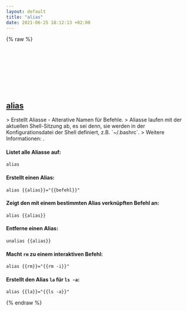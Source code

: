 ```yaml
---
layout: default
title: "alias"
date: 2021-06-25 18:12:13 +02:00
---
```

{% raw %}
<h2 id="alias">
  <a href="/de/common/alias.html">alias</a> <a href="#alias"><svg class="icon">
    <use href="/assets/images/unicode_sprite.svg#link" />
  </svg></a>
</h2>
> Erstellt Aliasse - Alterative Namen für Befehle.
> Aliasse laufen mit der aktuellen Shell-Sitzung ab, es sei denn, sie werden in der Konfigurationsdatei der Shell definiert, z.B. `~/.bashrc`.
> Weitere Informationen: <https://tldp.org/LDP/abs/html/aliases.html>.

#### Listet alle Aliasse auf:
```shell
alias
```
#### Erstellt einen Alias:
```shell
alias {{alias}}="{{befehl}}"
```
#### Zeigt den mit einem bestimmten Alias verknüpften Befehl an:
```shell
alias {{alias}}
```
#### Entferne einen Alias:
```shell
unalias {{alias}}
```
#### Macht `rm` zu einem interaktiven Befehl:
```shell
alias {{rm}}="{{rm -i}}"
```
#### Erstellt den Alias `la` für `ls -a`:
```shell
alias {{la}}="{{ls -a}}"
```
{% endraw %}
